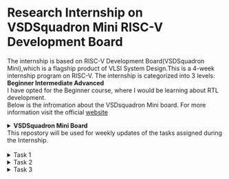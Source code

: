 # Research Internship on VSDSquadron Mini RISC-V Development Board

The internship is based on RISC-V Development Board(VSDSquadron Mini),which is a flagship product of VLSI System Design.This is a 4-week internship program on RISC-V.
The internship is categorized into 3 levels: **Beginner  Intermediate    Advanced** <br>
I have opted for the Beginner course, where I would be learning about RTL development.<br>
Below is the infromation about the VSDsquadron Mini board. For more information visit the official [website](https://www.vlsisystemdesign.com/vsdsquadronmini/)
<details>
  <summary><b>VSDSquadron Mini Board</b></summary>
  <br>
  <p align="center">
  <img src="https://github.com/Naikmeg/VSDSquadron-RISCV/assets/72155259/878bfd69-dc20-4b37-933a-6ca385541c28">
  </p>
  <hr>
    <h3><b>Specifications</b></h3>
    <br>
<p align="center">
  <img src="https://github.com/Naikmeg/VSDSquadron-RISCV/assets/72155259/d880e374-302d-4250-9d8a-f208a360af78">
  </p>  
</details>
This repostory will be used for weekly updates of the tasks assigned during the Internship.
<br><br>
<details>
<summary>Task 1</summary>
  
  ### Meeting was conducted on 16th of February 2024 at 6PM IST
  <hr>
<b>Tasks Assigned:</b>

  * Installation of git
  * Installation of Yosys
  * Installation of iverilog
  * Installation of gtkwave

<hr>

<b>1. Git Installation </b>

Code:<br>
`sudo apt install git-all`<br>

<p align="left">
  <img src="https://github.com/Naikmeg/VSDSquadron-RISCV/assets/72155259/73e1a10e-4b45-446f-bd47-1ada5c274efe">
  </p> 

  <b>2. Yosys Installation </b>

Code:<br>
```
git clone https://github.com/YosysHQ/yosys.git
cd yosys
sudo apt install make
sudo apt-get install build-essential clang bison flex \
    libreadline-dev gawk tcl-dev libffi-dev git \
    graphviz xdot pkg-config python3 libboost-system-dev \
    libboost-python-dev libboost-filesystem-dev zlib1g-dev
make config-gcc
make
sudo make install
```
<p align="left">
  <img src="https://github.com/Naikmeg/VSDSquadron-RISCV/assets/72155259/cec94b78-5a03-4342-a973-56462845812b">
  </p> 

<b>3. Iverilog Installation </b>

Code:<br>
`sudo apt-get install iverilog`<br>

<p align="left">
  <img src="https://github.com/Naikmeg/VSDSquadron-RISCV/assets/72155259/cea20a5c-f6f1-4f35-9fc3-7d610417f826">
  </p> 

<b>4. Gtkwave Installation </b>

Code:<br>
```
sudo apt update
sudo apt install gtkwave
```

<p align="left">
  <img src="https://github.com/Naikmeg/VSDSquadron-RISCV/assets/72155259/5815289b-969a-40d2-8b1f-d8e53eaaeb8b">
  </p> 

</details>
<details>
  <summary>Task 2</summary>

  ### Meeting was conducted on 20th of February 2024 at 6PM IST
  <hr>
<b>Tasks Assigned:</b>
To create a block representation to identify :

* Input Port
* Input Waveform
* Output Port
* Output Waveform
<hr>
<b><p align="center">
  Universal Asynchronous Receiver Transmitter Protocol based hardware transmitter
  </p> </b><br>
  <b>Introduction</b> 
  
UART transmitter is used here to transmit the serial data to receiver module of other UART device.We input the data in parallel form but it is sended out serially.Transmitter module converts the parallel data into serial bit stream. 

UART transmits asynchronously which means there is no need to transmit clock signal with the transmitted data.
Instead of clock, the transmitter transmit data with some special bits to synchronize the sending and receiving inputs.
These bits define the beginning and end of the data packet so the receiving UART knows when to start and stop reading the bits.
These special bits are <b>(START,DATA,PARITY,STOP)</b> bits.
<p align="center">
   <img src="https://github.com/Naikmeg/VSDSquadron-RISCV/assets/72155259/f1260241-cae8-4155-8f8e-646bd60c2cf9">
  </p> 



  ### Protocol Overview
<p align="left">
  <img src="https://github.com/Naikmeg/VSDSquadron-RISCV/assets/72155259/02dc572d-7191-40f1-9795-3abe2e7416c3">
  </p> 
<b>The Idle state refers to that the transmission has not begun.It is represented through a high pulse.The start bit is represented through a 0 pulse and the data is represented through d0 to d7.The following steps are used to transmit the data and receive it.<br></b>
1.Wait until incoming signal becomes 0 (start bit), then start the sampling tick counter<br>
2.When tick counter reaches 7 (middle of start bit), clear tick counter and restart<br>
3.When counter reaches 15 (middle of first data bit), shift bit value into register & restart tick counter<br>
4. Repeat step 3 (N-1) more times to retrieve the remaining data bits<br>
</details>
<details>
<summary>Task 3</summary>

  ### Meeting was conducted on 22nd of February 2024 at 6PM IST
  <hr>
<b>To generate the code and testbench file:</b>
  
```
gedit uart_tx.v
gedit uart_tx_tb.v
```
<b>To simulate iverilog</b>
```
iverilog -o uart_wav uart_tx .v uart_tx_tb.v
```
<b>To generate waveform</b>
```
vvp uart_wav
gtkwave dump.vcd
```
![code_uart](https://github.com/Naikmeg/VSDSquadron-RISCV/assets/72155259/af4cd40d-7539-457a-a40f-b838c211f4c1)

<b>Waveform</b>
![waveform_uart](https://github.com/Naikmeg/VSDSquadron-RISCV/assets/72155259/1f2ab0c8-5bf1-4cd5-a6a4-47d0c470d994)

</details>









